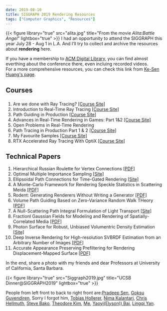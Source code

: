 ```yaml
---
date: 2019-08-10
title: SIGGRAPH 2019 Rendering Resources
tags: ["Computer Graphics", "Resources"]
--- 
```


{{< figure library="true" src="alita.jpg" title="From the movie *Alita:Battle Angel*" lightbox="true" >}}
I had an opportunity to attend the SIGGRAPH this year July 28 - Aug 1 in L.A.
And I’ll try to collect and archive the resources about **rendering** here.

If you have a membership to [ACM Digital Library](https://dl.acm.org/), you can find almost everthing about the conference there, even incluing recorded videos.  
For a more comprehensive resources, you can check this link from [Ke-Sen Huang's page](https://blog.selfshadow.com/2019/07/30/siggraph-2019-links/).

## **Courses**
### 
1. Are we done with Ray Tracing? [[Course Site]](https://sites.google.com/view/arewedonewithraytracing)
2. Introduction to Real-Time Ray Tracing [[Course Site]](http://rtintro.realtimerendering.com/)
3. Path Guiding in Production [[Course Site]](https://cgg.mff.cuni.cz/~jirka/path-guiding-in-production/2019/index.htm)
4. Advances in Real-Time Rendering in Games: Part 1&2 [[Course Site]](http://advances.realtimerendering.com/s2019/index.htm)  
5. Open Problems in Real-Time Rendering
6. Path Tracing in Production Part 1 & 2 [[Course Site]](https://jo.dreggn.org/path-tracing-in-production/2019/index.html)
7. My Favourite Samples [[Course Site]](https://sites.google.com/view/myfavoritesamples)
8. RTX Accelerated Ray Tracing With OptiX [[Course Site]](https://sites.google.com/view/rtx-acc-ray-tracing-with-optix)

## **Technical Papers**
1. Hierarchical Russian Roulette for Vertex Connections [[PDF]](http://www.jp.square-enix.com/tech/library/pdf/Hierarchical_Russian_Roulette_for_Vertex_Connections.pdf)
2. Optimal Multiple Importance Sampling [[Site]](https://graphics.cg.uni-saarland.de/publications/kondapaneni-2019-siggraph-optimal-mis.html)
3. Ellipsoidal Path Connections for Time-Gated Rendering [[Site]](http://imaging.cs.cmu.edu/ellipsoidal_connections/ )
4. A Monte-Carlo Framework for Rendering Speckle Statistics in Scattering Meida [[PDF]](https://arxiv.org/pdf/1901.06931.pdf)
5. Rodent: Generating Renderers Without Writing a Generator [[PDF]](https://graphics.cg.uni-saarland.de/papers/perard-2019-siggraph-rodent.pdf)
6. Volume Path Guiding Based on Zero-Variance Random Walk THeory [[PDF]](http://cim.mcgill.ca/~derek/files/volume-path-guiding-TOG.pdf)
7. A Null-Scattering Path Integral Formulation of Light Transport [[Site]](https://cs.dartmouth.edu/~wjarosz/publications/miller19null.html)
8. Fractionl Gaussian Fields for Modeling and Rendering of Spatially-Correlated Media [[PDF]](https://sites.cs.ucsb.edu/~lingqi/publications/paper_fgf.pdf)
9. Photon Surface for Robust, Unbiased Volumentric Density Estimation [[Site]](https://cs.dartmouth.edu/~wjarosz/publications/deng19photon.html)
10. Deep Inverse Rendering for High-resolution SVBRDF Estimation from an Arbitrary Number of Images [[PDF]](https://gao-duan.github.io/publications/mvsvbrdf/mvsvbrdf_low_resolution.pdf)
11. Accurate Appearance Preserving Prefiltering for Rendering Displacement-Mapped Surface [[PDF]](http://cseweb.ucsd.edu/~liw086/multires-surface-s19/multires.pdf)  

In the end, share a photo with my friends and dear Professors at University of California, Santa Barbara.  

{{< figure library="true" src="Siggraph2019.jpg" title="UCSB Dinner@SIGGRAPH2019" lightbox="true" >}}

People from left front to back to right front are:[Pradeep Sen](https://www.ece.ucsb.edu/~psen/), [Goksu Guvendiren](http://goksu.me/), Sorry I forgot him, [Tobias Hollerer](https://sites.cs.ucsb.edu/~holl/), [Nima Kalantari](http://faculty.cs.tamu.edu/nimak/), [Chris Hellmuth](https://github.com/chellmuth), [Steve Bako](https://www.ece.ucsb.edu/~sbako/), [Theodore Kim](http://www.tkim.graphics/), [Me](lei-xu.com), [Yaoyi(Elyson)) Bai](https://velysianp.wixsite.com/elysonbaipersonal), [Lingqi Yan](https://sites.cs.ucsb.edu/~lingqi/index.html).